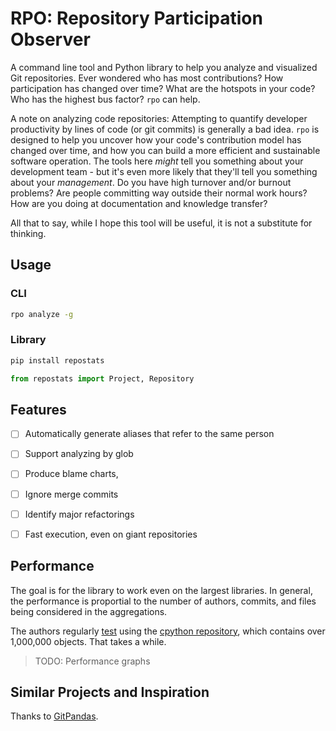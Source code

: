 # RPO: Repository Participation Observer

A command line tool and Python library to help you analyze and visualized Git repositories. Ever wondered who has most contributions? How participation has changed over time? What are the hotspots in your code? Who has the highest bus factor? `rpo` can help.

A note on analyzing code repositories: Attempting to quantify developer productivity by lines of code (or git commits) is generally a bad idea. `rpo` is designed to help you uncover how your code's contribution model has changed over time, and how you can build a more efficient and sustainable software operation. The tools here _might_ tell you something about your development team - but it's even more likely that they'll tell you something about your *management*. Do you have high turnover and/or burnout problems? Are people committing way outside their normal work hours? How are you doing at documentation and knowledge transfer?

All that to say, while I hope this tool will be useful, it is not a substitute for thinking.

## Usage

### CLI
```bash
rpo analyze -g
```

### Library

```bash
pip install repostats
```

```python
from repostats import Project, Repository


```
## Features
- [ ] Automatically generate aliases that refer to the same person
- [ ] Support analyzing by glob
- [ ] Produce blame charts,
- [ ] Ignore merge commits
- [ ] Identify major refactorings
- [ ] Fast execution, even on giant repositories


## Performance

The goal is for the library to work even on the largest libraries. In general, the performance is proportial to the number of authors, commits, and files being considered in the aggregations.

The authors regularly [test](./tests/integration/test_cpython_repository.py) using the [cpython repository](https://github.com/python/cpython), which contains over 1,000,000 objects. That takes a while.

> TODO: Performance graphs

## Similar Projects and Inspiration

Thanks to [GitPandas](https://github.com/wdm0006/git-pandas).
